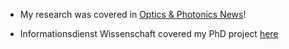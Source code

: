 
 * My research was covered in [Optics \& Photonics News](https://www.osa-opn.org/home/articles/volume_31/october_2020/features/2d_mofs_a_new_platform_for_optics/)!
 
 * Informationsdienst Wissenschaft covered my  PhD project [here](https://idw-online.de/de/news?print=1&id=730581)

